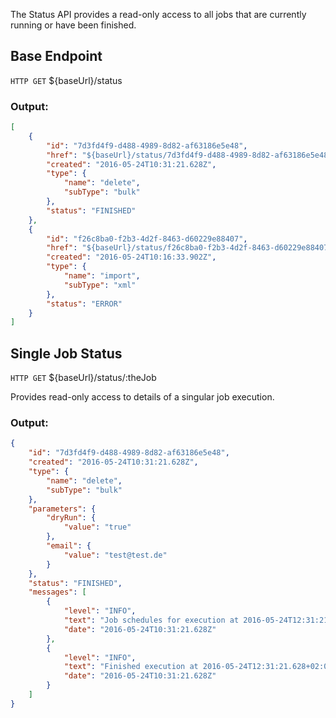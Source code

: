 The Status API provides a read-only access to all jobs that are currently running or have been finished.

## Base Endpoint

`HTTP GET` ${baseUrl}/status

### Output:

```json
[
    {
        "id": "7d3fd4f9-d488-4989-8d82-af63186e5e48",
        "href": "${baseUrl}/status/7d3fd4f9-d488-4989-8d82-af63186e5e48",
        "created": "2016-05-24T10:31:21.628Z",
        "type": {
            "name": "delete",
            "subType": "bulk"
        },
        "status": "FINISHED"
    },
    {
        "id": "f26c8ba0-f2b3-4d2f-8463-d60229e88407",
        "href": "${baseUrl}/status/f26c8ba0-f2b3-4d2f-8463-d60229e88407",
        "created": "2016-05-24T10:16:33.902Z",
        "type": {
            "name": "import",
            "subType": "xml"
        },
        "status": "ERROR"
    }
]
```

## Single Job Status

`HTTP GET` ${baseUrl}/status/:theJob

Provides read-only access to details of a singular job execution.

### Output:

```json
{
    "id": "7d3fd4f9-d488-4989-8d82-af63186e5e48",
    "created": "2016-05-24T10:31:21.628Z",
    "type": {
        "name": "delete",
        "subType": "bulk"
    },
    "parameters": {
        "dryRun": {
            "value": "true"
        },
        "email": {
            "value": "test@test.de"
        }
    },
    "status": "FINISHED",
    "messages": [
        {
            "level": "INFO",
            "text": "Job schedules for execution at 2016-05-24T12:31:21.628+02:00",
            "date": "2016-05-24T10:31:21.628Z"
        },
        {
            "level": "INFO",
            "text": "Finished execution at 2016-05-24T12:31:21.628+02:00",
            "date": "2016-05-24T10:31:21.628Z"
        }
    ]
}
```
